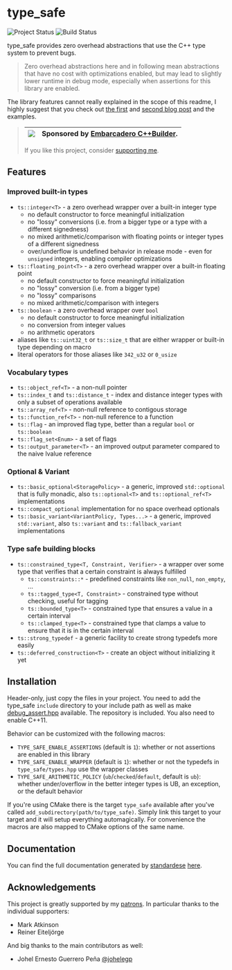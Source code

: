 # type_safe 

![Project Status](https://img.shields.io/endpoint?url=https%3A%2F%2Fwww.jonathanmueller.dev%2Fproject%2Ftype_safe%2Findex.json)
![Build Status](https://github.com/foonathan/type_safe/workflows/Main%20CI/badge.svg)

type_safe provides zero overhead abstractions that use the C++ type system to prevent bugs.

> Zero overhead abstractions here and in following mean abstractions that have no cost with optimizations enabled,
> but may lead to slightly lower runtime in debug mode,
> especially when assertions for this library are enabled.

The library features cannot really explained in the scope of this readme,
I highly suggest that you check out [the first](https://www.foonathan.net/2016/10/type-safe/) and [second blog post](https://www.foonathan.net/2016/10/strong-typedefs/) and the examples.

> |[![](https://www.jonathanmueller.dev/embarcadero-logo.png)](https://www.embarcadero.com/de/products/cbuilder/starter) | Sponsored by [Embarcadero C++Builder](https://www.embarcadero.com/de/products/cbuilder/starter). |
> |-------------------------------------|----------------|
>
> If you like this project, consider [supporting me](https://jonathanmueller.dev/support-me/).

## Features

### Improved built-in types

* `ts::integer<T>` - a zero overhead wrapper over a built-in integer type
    * no default constructor to force meaningful initialization
    * no "lossy" conversions (i.e. from a bigger type or a type with a different signedness)
    * no mixed arithmetic/comparison with floating points or integer types of a different signedness
    * over/underflow is undefined behavior in release mode - even for `unsigned` integers,
      enabling compiler optimizations
* `ts::floating_point<T>` - a zero overhead wrapper over a built-in floating point
    * no default constructor to force meaningful initialization
    * no "lossy"  conversion (i.e. from a bigger type)
    * no "lossy" comparisons
    * no mixed arithmetic/comparison with integers
* `ts::boolean` - a zero overhead wrapper over `bool`
    * no default constructor to force meaningful initialization
    * no conversion from integer values
    * no arithmetic operators
* aliases like `ts::uint32_t` or `ts::size_t` that are either wrapper or built-in type depending on macro
* literal operators for those aliases like `342_u32` or `0_usize`

### Vocabulary types

* `ts::object_ref<T>` - a non-null pointer
* `ts::index_t` and `ts::distance_t` - index and distance integer types with only a subset of operations available
* `ts::array_ref<T>` - non-null reference to contigous storage
* `ts::function_ref<T>` - non-null reference to a function
* `ts::flag` - an improved flag type, better than a regular `bool` or `ts::boolean`
* `ts::flag_set<Enum>` - a set of flags
* `ts::output_parameter<T>` - an improved output parameter compared to the naive lvalue reference

### Optional & Variant

* `ts::basic_optional<StoragePolicy>` - a generic, improved `std::optional` that is fully monadic,
  also `ts::optional<T>` and `ts::optional_ref<T>` implementations
* `ts::compact_optional` implementation for no space overhead optionals
* `ts::basic_variant<VariantPolicy, Types...>` - a generic, improved `std::variant`, also `ts::variant` and `ts::fallback_variant` implementations

### Type safe building blocks

* `ts::constrained_type<T, Constraint, Verifier>` - a wrapper over some type that verifies that a certain constraint is always fulfilled
    * `ts::constraints::*` - predefined constraints like `non_null`, `non_empty`, ...
    * `ts::tagged_type<T, Constraint>` - constrained type without checking, useful for tagging
    * `ts::bounded_type<T>` - constrained type that ensures a value in a certain interval
    * `ts::clamped_type<T>` - constrained type that clamps a value to ensure that it is in the certain interval
* `ts::strong_typedef` - a generic facility to create strong typedefs more easily
* `ts::deferred_construction<T>` - create an object without initializing it yet

## Installation

Header-only, just copy the files in your project.
You need to add the type_safe `include` directory to your include path as well as make [debug_assert.hpp](https://github.com/foonathan/debug_assert) available.
The repository is included.
You also need to enable C++11.

Behavior can be customized with the following macros:

* `TYPE_SAFE_ENABLE_ASSERTIONS` (default is `1`): whether or not assertions are enabled in this library
* `TYPE_SAFE_ENABLE_WRAPPER` (default is `1`): whether or not the typedefs in `type_safe/types.hpp` use the wrapper classes
* `TYPE_SAFE_ARITHMETIC_POLICY` (`ub`/`checked`/`default`, default is `ub`): whether under/overflow in the better integer types is UB, an exception, or the default behavior

If you're using CMake there is the target `type_safe` available after you've called `add_subdirectory(path/to/type_safe)`.
Simply link this target to your target and it will setup everything automagically.
For convenience the macros are also mapped to CMake options of the same name.

## Documentation

You can find the full documentation generated by [standardese](https://github.com/standardese/standardese) [here](https://type_safe.foonathan.net/).

## Acknowledgements

This project is greatly supported by my [patrons](https://patreon.com/foonathan).
In particular thanks to the individual supporters:

* Mark Atkinson
* Reiner Eiteljörge 

And big thanks to the main contributors as well:

* Johel Ernesto Guerrero Peña [@johelegp](https://github.com/johelegp)
    
